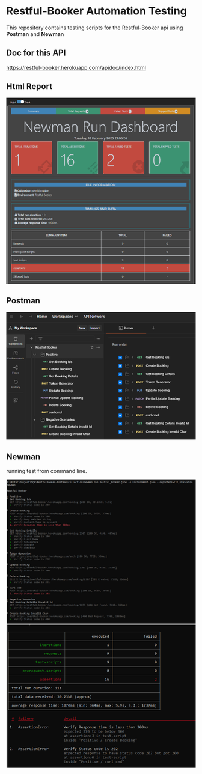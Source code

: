 # Restful-Booker Automation Testing

This repository contains testing scripts for the Restful-Booker api using **Postman** and **Newman**

## Doc for this API 

https://restful-booker.herokuapp.com/apidoc/index.html

## Html Report
![report](https://github.com/greatrifat/RestfulBooker-Postman/blob/main/newman-Report-Extra/report.png)


## Postman
![postman](https://github.com/greatrifat/RestfulBooker-Postman/blob/main/newman-Report-Extra/postman.png)

## Newman 
running test from command line.

![newman](https://github.com/greatrifat/RestfulBooker-Postman/blob/main/newman-Report-Extra/cli.png)
![newman](https://github.com/greatrifat/RestfulBooker-Postman/blob/main/newman-Report-Extra/cli2.png)
